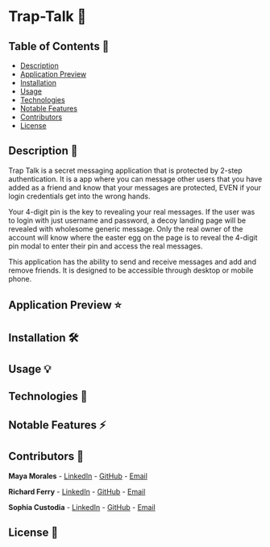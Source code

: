 # Trap-Talk 💬

## Table of Contents 📖

* [ Description ](#description-📝)
* [ Application Preview ](#application-preview-⭐)
* [ Installation ](#installation-🛠️)
* [ Usage ](#usage-💡)
* [ Technologies ](#technologies-🔧)
* [ Notable Features ](#notable-features-⚡️)
* [ Contributors ](#contributors-🙌)
* [ License ](#license-🔑)

## Description 📝

Trap Talk is a secret messaging application that is protected by 2-step authentication. It is a app where you can message other users that you have added as a friend and know that your messages are protected, EVEN if your login credentials get into the wrong hands. 

Your 4-digit pin is the key to revealing your real messages. If the user was to login with just username and password, a decoy landing page will be revealed with wholesome generic message. Only the real owner of the account will know where the easter egg on the page is to reveal the 4-digit pin modal to enter their pin and access the real messages.

This application has the ability to send and receive messages and add and remove friends. It is designed to be accessible through desktop or mobile phone.

## Application Preview ⭐

## Installation 🛠️

## Usage 💡

## Technologies 🔧

## Notable Features ⚡️

## Contributors 🙌

**Maya Morales** - [LinkedIn](https://www.linkedin.com/in/maya-morales-1191351bb/) - [GitHub](https://github.com/mayaimorales) - [Email](mayainomorales@gmail.com)

**Richard Ferry** - [LinkedIn](https://www.linkedin.com/in/richard-ferry-83120514b/) - [GitHub](https://github.com/rich-f-p) - [Email](richardfpro864@gmail.com)

**Sophia Custodia** - [LinkedIn](https://www.linkedin.com/in/sophia-custodia/) - [GitHub](https://github.com/Sophtron5000) - [Email](sophtron@gmail.com)

## License 🔑